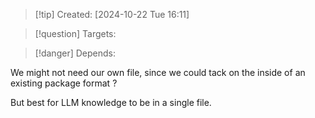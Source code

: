 
>[!tip] Created: [2024-10-22 Tue 16:11]

>[!question] Targets: 

>[!danger] Depends: 

We might not need our own file, since we could tack on the inside of an existing package format ?

But best for LLM knowledge to be in a single file.